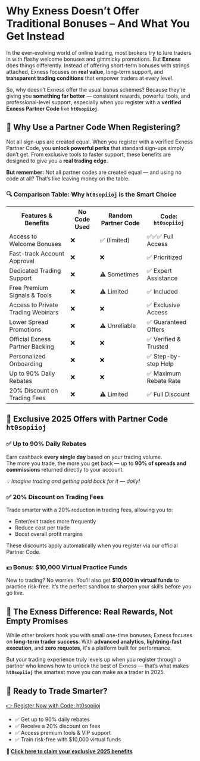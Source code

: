   <h1>Why Exness Doesn’t Offer Traditional Bonuses – And What You Get Instead</h1>
  <p>In the ever-evolving world of online trading, most brokers try to lure traders in with flashy welcome bonuses and gimmicky promotions. But <strong>Exness</strong> does things differently. Instead of offering short-term bonuses with strings attached, Exness focuses on <strong>real value</strong>, long-term support, and <strong>transparent trading conditions</strong> that empower traders at every level.</p>
  <p>So, why doesn’t Exness offer the usual bonus schemes? Because they’re giving you <strong>something far better</strong> — consistent rewards, powerful tools, and professional-level support, especially when you register with a <strong>verified Exness Partner Code</strong> like <strong><code>ht0sopiioj</code></strong>.</p>
  <h2>🧾 Why Use a Partner Code When Registering?</h2>
  <p>Not all sign-ups are created equal. When you register with a verified Exness Partner Code, you <strong>unlock powerful perks</strong> that standard sign-ups simply don’t get. From exclusive tools to faster support, these benefits are designed to give you a <strong>real trading edge</strong>.</p>
  <p><strong>But remember:</strong> Not all partner codes are created equal — and using no code at all? That’s like leaving money on the table.</p>
  <h3>🔍 Comparison Table: Why <code>ht0sopiioj</code> is the Smart Choice</h3>
  <table>
    <tr>
      <th>Features & Benefits</th>
      <th>No Code Used</th>
      <th>Random Partner Code</th>
      <th>Code: <code>ht0sopiioj</code></th>
    </tr>
    <tr>
      <td>Access to Welcome Bonuses</td>
      <td>❌</td>
      <td>✅ (limited)</td>
      <td>✅✅✅ Full Access</td>
    </tr>
    <tr>
      <td>Fast-track Account Approval</td>
      <td>❌</td>
      <td>❌</td>
      <td>✅ Prioritized</td>
    </tr>
    <tr>
      <td>Dedicated Trading Support</td>
      <td>❌</td>
      <td>⚠️ Sometimes</td>
      <td>✅ Expert Assistance</td>
    </tr>
    <tr>
      <td>Free Premium Signals & Tools</td>
      <td>❌</td>
      <td>⚠️ Limited</td>
      <td>✅ Included</td>
    </tr>
    <tr>
      <td>Access to Private Trading Webinars</td>
      <td>❌</td>
      <td>❌</td>
      <td>✅ Exclusive Access</td>
    </tr>
    <tr>
      <td>Lower Spread Promotions</td>
      <td>❌</td>
      <td>⚠️ Unreliable</td>
      <td>✅ Guaranteed Offers</td>
    </tr>
    <tr>
      <td>Official Exness Partner Backing</td>
      <td>❌</td>
      <td>❌</td>
      <td>✅ Verified & Trusted</td>
    </tr>
    <tr>
      <td>Personalized Onboarding</td>
      <td>❌</td>
      <td>❌</td>
      <td>✅ Step-by-step Help</td>
    </tr>
    <tr>
      <td>Up to 90% Daily Rebates</td>
      <td>❌</td>
      <td>❌</td>
      <td>✅ Maximum Rebate Rate</td>
    </tr>
    <tr>
      <td>20% Discount on Trading Fees</td>
      <td>❌</td>
      <td>⚠️ Limited</td>
      <td>✅ Full Discount</td>
    </tr>
  </table>
  <div class="highlight">
    <h2>🎁 Exclusive 2025 Offers with Partner Code <code>ht0sopiioj</code></h2>
    <h3>✅ Up to 90% Daily Rebates</h3>
    <p>Earn cashback <strong>every single day</strong> based on your trading volume.<br>
    The more you trade, the more you get back — up to <strong>90% of spreads and commissions</strong> returned directly to your account.</p>
    <p><em>💡 Imagine trading and getting paid back for it — daily!</em></p>
    <h3>✅ 20% Discount on Trading Fees</h3>
    <p>Trade smarter with a 20% reduction in trading fees, allowing you to:</p>
    <ul>
      <li>Enter/exit trades more frequently</li>
      <li>Reduce cost per trade</li>
      <li>Boost overall profit margins</li>
    </ul>
    <p>These discounts apply automatically when you register via our official Partner Code.</p>
  </div>
  <h3>💵 Bonus: $10,000 Virtual Practice Funds</h3>
  <p>New to trading? No worries. You’ll also get <strong>$10,000 in virtual funds</strong> to practice risk-free. It’s the perfect sandbox to sharpen your skills before you go live.</p>

  <h2>🧠 The Exness Difference: Real Rewards, Not Empty Promises</h2>
  <p>While other brokers hook you with small one-time bonuses, Exness focuses on <strong>long-term trader success</strong>. With <strong>advanced analytics</strong>, <strong>lightning-fast execution</strong>, and <strong>zero requotes</strong>, it's a platform built for performance.</p>
  <p>But your trading experience truly levels up when you register through a partner who knows how to unlock the best of Exness — that’s what makes <strong><code>ht0sopiioj</code></strong> the smartest move you can make as a trader in 2025.</p>
  <h2>🚀 Ready to Trade Smarter?</h2>
  <a class="cta-button" href="https://one.exnesstrack.org/a/ht0sopiioj" target="_blank">👉 Register Now with Code: ht0sopiioj</a>
  <ul>
    <li>✅ Get up to 90% daily rebates</li>
    <li>✅ Receive a 20% discount on fees</li>
    <li>✅ Access premium tools & VIP support</li>
    <li>✅ Train risk-free with $10,000 virtual funds</li>
  </ul>
  <p><strong>🔗 <a href="https://one.exnesstrack.org/a/ht0sopiioj" target="_blank">Click here to claim your exclusive 2025 benefits</a></strong></p>
</body>
</html>
